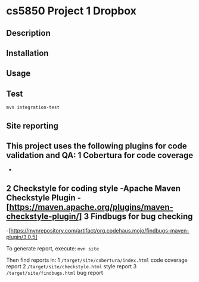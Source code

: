 # cs5850 Project 1 Dropbox

## Description

## Installation

## Usage

## Test

`mvn integration-test`

## Site reporting
This project uses the following plugins for code validation and QA:
1 **Cobertura** for code coverage
  -
  -
2 **Checkstyle** for coding style
  -Apache Maven Checkstyle Plugin
  -[https://maven.apache.org/plugins/maven-checkstyle-plugin/]
3 **Findbugs** for bug checking
  -
  -[https://mvnrepository.com/artifact/org.codehaus.mojo/findbugs-maven-plugin/3.0.5]

To generate report, execute:
`mvn site`

Then find reports in:
1 `/target/site/cobertura/index.html` code coverage report
2 `/target/site/checkstyle.html` style report
3 `/target/site/findbugs.html` bug report
